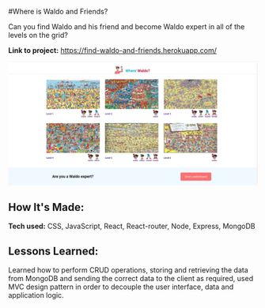 #Where is Waldo and Friends?

Can you find Waldo and his friend and become Waldo expert in all of the levels on the grid? 

**Link to project:** https://find-waldo-and-friends.herokuapp.com/

![alt tag](where-is-waldo.png)

## How It's Made: 
**Tech used:** CSS, JavaScript, React, React-router, Node, Express, MongoDB

## Lessons Learned:
Learned how to perform CRUD operations, storing and retrieving the data from MongoDB and sending the correct data to the client as required, used MVC design pattern in order to decouple the user interface, data and application logic.

